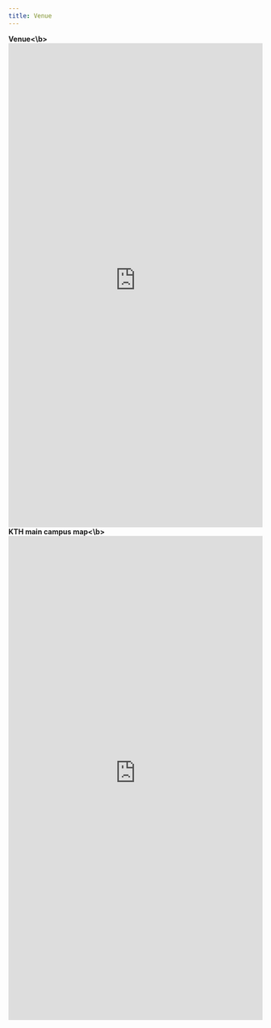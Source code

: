 ```yaml
---
title: Venue
---
```

<b>Venue<\b>
<embed src="https://kthsummerschool.github.io/assets/files/venue.pdf" type="application/pdf" style="width:100%; height:100vw;" />
<b>KTH main campus map<\b>
<embed src="https://kthsummerschool.github.io/assets/files/map.pdf" type="application/pdf" style="width:100%; height:100vw;" />
